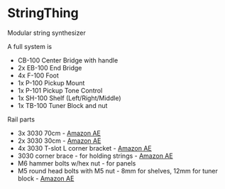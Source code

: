 # StringThing
Modular string synthesizer

A full system is
- CB-100 Center Bridge with handle
- 2x EB-100 End Bridge
- 4x F-100 Foot
- 1x P-100 Pickup Mount
- 1x P-101 Pickup Tone Control
- 1x SH-100 Shelf (Left/Right/Middle)
- 1x TB-100 Tuner Block and nut

Rail parts
- 3x 3030 70cm - [Amazon AE](https://www.amazon.ae/dp/B0CGZVSVVL)
- 2x 3030 30cm - [Amazon AE](https://www.amazon.ae/dp/B0CGZV8VY2)
- 4x 3030 T-slot L corner bracket - [Amazon AE](https://www.amazon.ae/dp/B0CHFF6B6S)
- 3030 corner brace - for holding strings - [Amazon AE](https://www.amazon.ae/dp/B0BFW3GV5R)
- M6 hammer bolts w/hex nut - for panels
- M5 round head bolts with M5 nut - 8mm for shelves, 12mm for tuner block - [Amazon AE](https://www.amazon.ae/dp/B0CHMN8DZ2)

